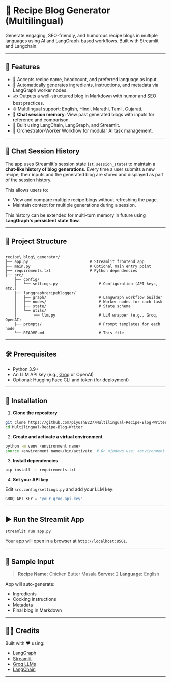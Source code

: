# 🍲 Recipe Blog Generator (Multilingual)

Generate engaging, SEO-friendly, and humorous recipe blogs in multiple languages using AI and LangGraph-based workflows. Built with Streamlit and Langchain.

---

## 🚀 Features

- 📝 Accepts recipe name, headcount, and preferred language as input.
- 🤖 Automatically generates ingredients, instructions, and metadata via LangGraph worker nodes.
- ✍️ Outputs a well-structured blog in Markdown with humor and SEO best practices.
- 🌐 Multilingual support: English, Hindi, Marathi, Tamil, Gujarati.
- 🔁 **Chat session memory**: View past generated blogs with inputs for reference and comparison.
- 🧠 Built using LangChain, LangGraph, and Streamlit.
- 🧪 Orchestrator-Worker Workflow for modular AI task management.

---

## 💬 Chat Session History

The app uses Streamlit's session state (`st.session_state`) to maintain a **chat-like history of blog generations**. Every time a user submits a new recipe, their inputs and the generated blog are stored and displayed as part of the session history.

This allows users to:
- View and compare multiple recipe blogs without refreshing the page.
- Maintain context for multiple generations during a session.

This history can be extended for multi-turn memory in future using **LangGraph's persistent state flow**.

---

## 📁 Project Structure

```

recipe\_blog\_generator/
├── app.py                           # Streamlit frontend app
├── main.py                          # Optional main entry point
├── requirements.txt                 # Python dependencies
├── src/
    ├── config/
    │   └── settings.py                  # Configuration (API keys, etc.)
    ├── langgraphrecipeblogger/
    │   ├── graph/                       # LangGraph workflow builder
    │   ├── nodes/                       # Worker nodes for each task
    │   ├── state/                       # State schema
    │   └── utils/
    │       └── llm.py                   # LLM wrapper (e.g., Groq, OpenAI)
    ├── prompts/                         # Prompt templates for each node
    └── README.md                        # This file

````

---

## 🛠️ Prerequisites

- Python 3.9+
- An LLM API key (e.g., [Groq](https://console.groq.com/) or OpenAI)
- Optional: Hugging Face CLI and token (for deployment)

---

## 🔧 Installation

1. **Clone the repository**
```bash
git clone https://github.com/piyush8227/Multilingual-Recipe-Blog-Writer.git
cd Multilingual-Recipe-Blog-Writer
````

2. **Create and activate a virtual environment**

```bash
python -m venv <environment name>
source <environment name>/bin/activate  # On Windows use: <environment name>\Scripts\activate
```

3. **Install dependencies**

```bash
pip install -r requirements.txt
```

4. **Set your API key**

Edit `src.config/settings.py` and add your LLM key:

```python
GROQ_API_KEY = "your-groq-api-key"
```

---

## ▶️ Run the Streamlit App

```bash
streamlit run app.py
```

Your app will open in a browser at `http://localhost:8501`.

---

## 🧪 Sample Input

> **Recipe Name:** Chicken Butter Masala
> **Serves:** 2
> **Language:** English

App will auto-generate:

* Ingredients
* Cooking instructions
* Metadata
* Final blog in Markdown

---

## 👩‍🍳 Credits

Built with ❤️ using:

* [LangGraph](https://www.langchain.com/langgraph)
* [Streamlit](https://streamlit.io/)
* [Groq LLMs](https://console.groq.com/)
* [LangChain](https://www.langchain.com/)

---
